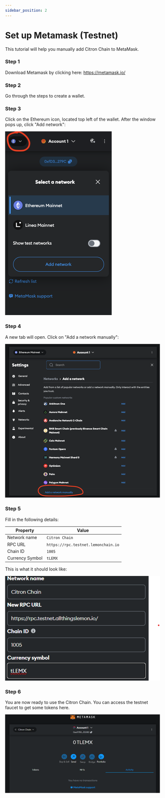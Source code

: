 ```yaml
---
sidebar_position: 2
---
```


# Set up Metamask (Testnet)

This tutorial will help you manually add Citron Chain to MetaMask. 

### Step 1 

Download Metamask by clicking here: https://metamask.io/ 

### Step 2

Go through the steps to create a wallet.

### Step 3

Click on the Ethereum icon, located top left of the wallet. After the window pops up, click "Add network":

!["Metamask Step 1"](assets/img/step1.png)

### Step 4

A new tab will open. Click on "Add a network manually":

!["Metamask Step 2"](assets/img/step2.png)

### Step 5

Fill in the following details: 

| Property           | Value                                   |
|--------------------|-----------------------------------------|
| Network name       | `Citron Chain`                          |
| RPC URL            | `https://rpc.testnet.lemonchain.io`     |
| Chain ID           | `1005`                                  |
| Currency Symbol    | `tLEMX`                                 |

This is what it should look like:

!["Citron Chain Config"](assets/img/network-parameters.png)

### Step 6

You are now ready to use the Citron Chain. You can access the testnet faucet to get some tokens here.

!["Metamask Step 3"](assets/img/step4.png)